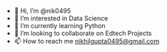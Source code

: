 - 👋 Hi, I’m @nik0495
- 👀 I’m interested in Data Science
- 🌱 I’m currently learning Python
- 💞️ I’m looking to collaborate on Edtech Projects
- 📫 How to reach me nikhilgupta0495@gmail.com

<!---
nik0495/nik0495 is a ✨ special ✨ repository because its `README.md` (this file) appears on your GitHub profile.
You can click the Preview link to take a look at your changes.
--->
